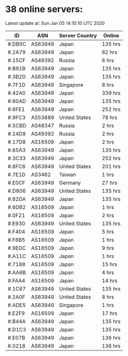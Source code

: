 # 38 online servers:

Latest update at: Sun Jan 05 14:10:10 UTC 2020

| ID | ASN | Server Country | Online |
| -- | --- | -------------- | ------ |
| #.DB5C | AS63949 | Japan | 135 hrs |
| #.2A79 | AS63949 | Japan | 62 hrs |
| #.15CF | AS49392 | Russia | 6 hrs |
| #.B91B | AS63949 | Japan | 135 hrs |
| #.3B2D | AS63949 | Japan | 135 hrs |
| #.7F1D | AS63949 | Singapore | 8 hrs |
| #.42A0 | AS63949 | Japan | 339 hrs |
| #.60AD | AS63949 | Japan | 135 hrs |
| #.6FE1 | AS63949 | Japan | 252 hrs |
| #.9FC3 | AS53889 | United States | 78 hrs |
| #.5CBD | AS48347 | Russia | 2 hrs |
| #.14D9 | AS49392 | Russia | 2 hrs |
| #.17D8 | AS16509 | Japan | 2 hrs |
| #.65A3 | AS63949 | Japan | 135 hrs |
| #.3C33 | AS63949 | Japan | 252 hrs |
| #.8FC6 | AS63949 | United States | 201 hrs |
| #.7E1D | AS3462 | Taiwan | 1 hrs |
| #.E0CF | AS63949 | Germany | 27 hrs |
| #.D806 | AS63949 | United States | 135 hrs |
| #.62DA | AS63949 | Japan | 135 hrs |
| #.6DB2 | AS16509 | Japan | 1 hrs |
| #.0F21 | AS16509 | Japan | 2 hrs |
| #.E930 | AS63949 | United States | 135 hrs |
| #.F404 | AS16509 | Japan | 5 hrs |
| #.F6B5 | AS16509 | Japan | 1 hrs |
| #.9EDC | AS16509 | Japan | 9 hrs |
| #.A11C | AS16509 | Japan | 1 hrs |
| #.7188 | AS16509 | Japan | 15 hrs |
| #.AA6B | AS16509 | Japan | 4 hrs |
| #.FAA4 | AS16509 | Japan | 14 hrs |
| #.1C67 | AS63949 | United States | 135 hrs |
| #.2A0F | AS63949 | United States | 8 hrs |
| #.ADE5 | AS63949 | Singapore | 1 hrs |
| #.E2F9 | AS16509 | Japan | 17 hrs |
| #.B44A | AS63949 | Japan | 135 hrs |
| #.D1C3 | AS63949 | Japan | 135 hrs |
| #.E07B | AS63949 | Japan | 136 hrs |
| #.0218 | AS63949 | Japan | 136 hrs |

